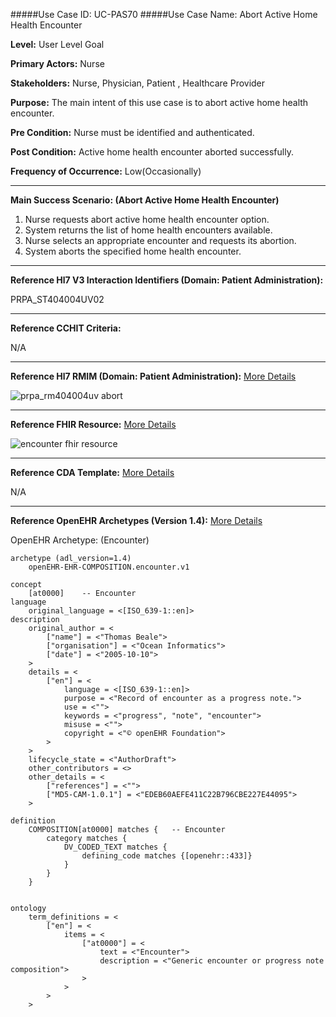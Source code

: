 #####Use Case ID: UC-PAS70
#####Use Case Name: Abort Active Home Health Encounter

**Level:**                     User Level Goal

**Primary Actors:**            Nurse

**Stakeholders:**              Nurse, Physician, Patient , Healthcare Provider

**Purpose:**                   The main intent of this use case is to abort active home health encounter.

**Pre Condition:**             Nurse must be identified and authenticated.

**Post Condition:**            Active home health encounter aborted successfully.

**Frequency of Occurrence:**   Low(Occasionally)
__________________________________________________________
**Main Success Scenario: (Abort Active Home Health Encounter)**

1. Nurse requests abort active home health encounter option.
2. System returns the list of home health encounters available.
3. Nurse selects an appropriate encounter and requests its abortion.
4. System aborts the specified home health encounter.

________________________________________________________________________
**Reference Hl7 V3 Interaction Identifiers (Domain: Patient Administration):**

PRPA_ST404004UV02
_______________________________________________________________
**Reference CCHIT Criteria:**

N/A
_______________________________________________________________
**Reference Hl7 RMIM (Domain: Patient Administration):** [More Details](http://www.hl7.org/implement/standards/product_brief.cfm?product_id=306)

![prpa_rm404004uv abort](https://f.cloud.github.com/assets/5391320/1370310/e618306a-3a1a-11e3-85a3-d4c7592e4df0.png)
_______________________________________________________________
**Reference FHIR Resource:** [More Details](http://www.hl7.org/implement/standards/fhir/resourcelist.html)

![encounter fhir resource](https://f.cloud.github.com/assets/5391320/1369999/74cb4914-3a0c-11e3-8d49-1317a89cc65d.png)
_______________________________________________________________
**Reference CDA Template:** [More Details](http://www.hl7.org/Special/committees/structure/index.cfm)

N/A
_______________________________________________________________
**Reference OpenEHR Archetypes (Version 1.4):** [More Details](http://www.openehr.org/ckm/)

OpenEHR Archetype: (Encounter)

``` Archetype
archetype (adl_version=1.4)
	openEHR-EHR-COMPOSITION.encounter.v1

concept
	[at0000]	-- Encounter
language
	original_language = <[ISO_639-1::en]>
description
	original_author = <
		["name"] = <"Thomas Beale">
		["organisation"] = <"Ocean Informatics">
		["date"] = <"2005-10-10">
	>
	details = <
		["en"] = <
			language = <[ISO_639-1::en]>
			purpose = <"Record of encounter as a progress note.">
			use = <"">
			keywords = <"progress", "note", "encounter">
			misuse = <"">
			copyright = <"© openEHR Foundation">
		>
	>
	lifecycle_state = <"AuthorDraft">
	other_contributors = <>
	other_details = <
		["references"] = <"">
		["MD5-CAM-1.0.1"] = <"EDEB60AEFE411C22B796CBE227E44095">
	>

definition
	COMPOSITION[at0000] matches {	-- Encounter
		category matches {
			DV_CODED_TEXT matches {
				defining_code matches {[openehr::433]}
			}
		}
	}


ontology
	term_definitions = <
		["en"] = <
			items = <
				["at0000"] = <
					text = <"Encounter">
					description = <"Generic encounter or progress note composition">
				>
			>
		>
	>
```
